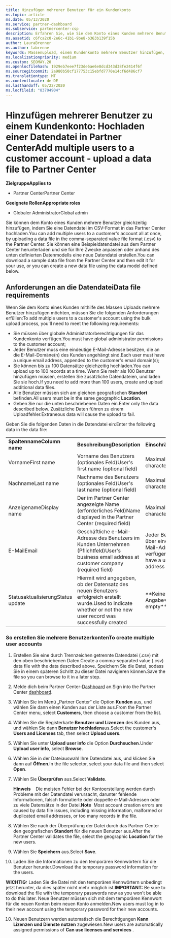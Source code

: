 ```yaml
---
title: Hinzufügen mehrerer Benutzer für ein Kundenkonto
ms.topic: article
ms.date: 05/13/2020
ms.service: partner-dashboard
ms.subservice: partnercenter-csp
description: Erfahren Sie, wie Sie dem Konto eines Kunden mehrere Benutzer gleichzeitig hinzufügen. Laden Sie eine Datendatei mit dem Dateiformat mit Komma getrennten Werten (CSV-Datei) in Partner Center hoch.
ms.assetid: c6fca2c0-2e6c-41b1-9be8-b363b139f15b
author: LauraBrenner
ms.author: labrenne
keywords: Massenupload, einem Kundenkonto mehrere Benutzer hinzufügen, Benutzer eines Kunden hinzufügen, Massenupload der Benutzer eines Kunden, Kundenkonto, Kundenbenutzer, Benutzer
ms.localizationpriority: medium
ms.custom: SEOMAY.20
ms.openlocfilehash: 1929eb7eee7f23de6ae6e8dcd343d38fe2414f6f
ms.sourcegitcommit: 2a980b50cf177753c15ebfd7770e14cf6d486cf7
ms.translationtype: MT
ms.contentlocale: de-DE
ms.lasthandoff: 05/22/2020
ms.locfileid: "83794904"
---
```

# <a name="add-multiple-users-to-a-customer-account---upload-a-data-file-to-partner-center"></a><span data-ttu-id="4bb5a-105">Hinzufügen mehrerer Benutzer zu einem Kundenkonto: Hochladen einer Datendatei in Partner Center</span><span class="sxs-lookup"><span data-stu-id="4bb5a-105">Add multiple users to a customer account - upload a data file to Partner Center</span></span>

<span data-ttu-id="4bb5a-106">**Zielgruppe**</span><span class="sxs-lookup"><span data-stu-id="4bb5a-106">**Applies to**</span></span>

- <span data-ttu-id="4bb5a-107">Partner Center</span><span class="sxs-lookup"><span data-stu-id="4bb5a-107">Partner Center</span></span>

<span data-ttu-id="4bb5a-108">**Geeignete Rollen**</span><span class="sxs-lookup"><span data-stu-id="4bb5a-108">**Appropriate roles**</span></span>

- <span data-ttu-id="4bb5a-109">Globaler Administrator</span><span class="sxs-lookup"><span data-stu-id="4bb5a-109">Global admin</span></span>

<span data-ttu-id="4bb5a-110">Sie können dem Konto eines Kunden mehrere Benutzer gleichzeitig hinzufügen, indem Sie eine Datendatei im CSV-Format in das Partner Center hochladen.</span><span class="sxs-lookup"><span data-stu-id="4bb5a-110">You can add multiple users to a customer's account all at once, by uploading a data file in the comma-separated value file format (.csv) to the Partner Center.</span></span> <span data-ttu-id="4bb5a-111">Sie können eine Beispieldatendatei aus dem Partner Center herunterladen und sie für Ihre Zwecke anpassen oder anhand des unten definierten Datenmodells eine neue Datendatei erstellen.</span><span class="sxs-lookup"><span data-stu-id="4bb5a-111">You can download a sample data file from the Partner Center and then edit it for your use, or you can create a new data file using the data model defined below.</span></span>

## <a name="data-file-requirements"></a><a href="" id="creatingtheimportcsvfile"></a><span data-ttu-id="4bb5a-112">Anforderungen an die Datendatei</span><span class="sxs-lookup"><span data-stu-id="4bb5a-112">Data file requirements</span></span>

<span data-ttu-id="4bb5a-113">Wenn Sie dem Konto eines Kunden mithilfe des Massen Uploads mehrere Benutzer hinzufügen möchten, müssen Sie die folgenden Anforderungen erfüllen:</span><span class="sxs-lookup"><span data-stu-id="4bb5a-113">To add multiple users to a customer's account using the bulk upload process, you'll need to meet the following requirements:</span></span>

- <span data-ttu-id="4bb5a-114">Sie müssen über globale Administratorberechtigungen für das Kundenkonto verfügen.</span><span class="sxs-lookup"><span data-stu-id="4bb5a-114">You must have global administrator permissions to the customer account;</span></span>
- <span data-ttu-id="4bb5a-115">Jeder Benutzer muss eine eindeutige E-Mail-Adresse besitzen, die an die E-Mail-Domäne(n) des Kunden angehängt sind.</span><span class="sxs-lookup"><span data-stu-id="4bb5a-115">Each user must have a unique email address, appended to the customer's email domain(s);</span></span>
- <span data-ttu-id="4bb5a-116">Sie können bis zu 100 Datensätze gleichzeitig hochladen.</span><span class="sxs-lookup"><span data-stu-id="4bb5a-116">You can upload up to 100 records at a time.</span></span> <span data-ttu-id="4bb5a-117">Wenn Sie mehr als 100 Benutzer hinzufügen müssen, erstellen Sie zusätzliche Datendateien, und laden Sie sie hoch.</span><span class="sxs-lookup"><span data-stu-id="4bb5a-117">If you need to add more than 100 users, create and upload additional data files.</span></span>
- <span data-ttu-id="4bb5a-118">Alle Benutzer müssen sich am gleichen geografischen **Standort** befinden.</span><span class="sxs-lookup"><span data-stu-id="4bb5a-118">All users must be in the same geographic **Location**.</span></span>
- <span data-ttu-id="4bb5a-119">Geben Sie nur die unten beschriebenen Daten ein.</span><span class="sxs-lookup"><span data-stu-id="4bb5a-119">Enter only the data described below.</span></span> <span data-ttu-id="4bb5a-120">Zusätzliche Daten führen zu einem Uploadfehler.</span><span class="sxs-lookup"><span data-stu-id="4bb5a-120">Extraneous data will cause the upload to fail.</span></span>

<span data-ttu-id="4bb5a-121">Geben Sie die folgenden Daten in die Datendatei ein:</span><span class="sxs-lookup"><span data-stu-id="4bb5a-121">Enter the following data in the data file:</span></span>

|                 |                                                                              |                                            |
|-----------------|------------------------------------------------------------------------------|--------------------------------------------|
| <span data-ttu-id="4bb5a-122">**Spaltenname**</span><span class="sxs-lookup"><span data-stu-id="4bb5a-122">**Column name**</span></span> | <span data-ttu-id="4bb5a-123">**Beschreibung**</span><span class="sxs-lookup"><span data-stu-id="4bb5a-123">**Description**</span></span>                                                              | <span data-ttu-id="4bb5a-124">**Einschränkung**</span><span class="sxs-lookup"><span data-stu-id="4bb5a-124">**Limitation**</span></span>                             |
| <span data-ttu-id="4bb5a-125">Vorname</span><span class="sxs-lookup"><span data-stu-id="4bb5a-125">First name</span></span>      | <span data-ttu-id="4bb5a-126">Vorname des Benutzers (optionales Feld)</span><span class="sxs-lookup"><span data-stu-id="4bb5a-126">User's first name (optional field)</span></span>                                           | <span data-ttu-id="4bb5a-127">Maximal 50 Zeichen</span><span class="sxs-lookup"><span data-stu-id="4bb5a-127">50-character limit</span></span>                         |
| <span data-ttu-id="4bb5a-128">Nachname</span><span class="sxs-lookup"><span data-stu-id="4bb5a-128">Last name</span></span>       | <span data-ttu-id="4bb5a-129">Nachname des Benutzers (optionales Feld)</span><span class="sxs-lookup"><span data-stu-id="4bb5a-129">User's last name (optional field)</span></span>                                            | <span data-ttu-id="4bb5a-130">Maximal 50 Zeichen</span><span class="sxs-lookup"><span data-stu-id="4bb5a-130">50-character limit</span></span>                         |
| <span data-ttu-id="4bb5a-131">Anzeigename</span><span class="sxs-lookup"><span data-stu-id="4bb5a-131">Display name</span></span>    | <span data-ttu-id="4bb5a-132">Der im Partner Center angezeigte Name (erforderliches Feld)</span><span class="sxs-lookup"><span data-stu-id="4bb5a-132">Name displayed in the Partner Center (required field)</span></span>                            | <span data-ttu-id="4bb5a-133">Maximal 50 Zeichen</span><span class="sxs-lookup"><span data-stu-id="4bb5a-133">50-character limit</span></span>                         |
| <span data-ttu-id="4bb5a-134">E-Mail</span><span class="sxs-lookup"><span data-stu-id="4bb5a-134">Email</span></span>           | <span data-ttu-id="4bb5a-135">Geschäftliche e-Mail-Adresse des Benutzers im Kunden Unternehmen (Pflichtfeld)</span><span class="sxs-lookup"><span data-stu-id="4bb5a-135">User's business email address at customer company (required field)</span></span>           | <span data-ttu-id="4bb5a-136">Jeder Benutzer muss über eine eindeutige E-Mail-Adresse verfügen.</span><span class="sxs-lookup"><span data-stu-id="4bb5a-136">Each user must have a unique email address</span></span> |
| <span data-ttu-id="4bb5a-137">Statusaktualisierung</span><span class="sxs-lookup"><span data-stu-id="4bb5a-137">Status update</span></span>   | <span data-ttu-id="4bb5a-138">Hiermit wird angegeben, ob der Datensatz des neuen Benutzers erfolgreich erstellt wurde.</span><span class="sxs-lookup"><span data-stu-id="4bb5a-138">Used to indicate whether or not the new user record was successfully created</span></span> | <span data-ttu-id="4bb5a-139">\*\*Keine Angabe\*\*</span><span class="sxs-lookup"><span data-stu-id="4bb5a-139">\*\*Leave empty\*\*</span></span>                        |

### <a name="to-create-multiple-user-accounts"></a><a href="" id="createmultipleuseraccounts"></a><span data-ttu-id="4bb5a-140">So erstellen Sie mehrere Benutzerkonten</span><span class="sxs-lookup"><span data-stu-id="4bb5a-140">To create multiple user accounts</span></span>

<a href="" id="creatingtheaccounts"></a>

1. <span data-ttu-id="4bb5a-141">Erstellen Sie eine durch Trennzeichen getrennte Datendatei (.csv) mit den oben beschriebenen Daten.</span><span class="sxs-lookup"><span data-stu-id="4bb5a-141">Create a comma-separated value (.csv) data file with the data described above.</span></span> <span data-ttu-id="4bb5a-142">Speichern Sie die Datei, sodass Sie in einem späteren Schritt zu dieser Datei navigieren können.</span><span class="sxs-lookup"><span data-stu-id="4bb5a-142">Save the file so you can browse to it in a later step.</span></span>

2. <span data-ttu-id="4bb5a-143">Melde dich beim Partner Center-[Dashboard](https://partner.microsoft.com/dashboard) an.</span><span class="sxs-lookup"><span data-stu-id="4bb5a-143">Sign into the Partner Center [dashboard](https://partner.microsoft.com/dashboard).</span></span>

3. <span data-ttu-id="4bb5a-144">Wählen Sie im Menü „Partner Center“ die Option **Kunden** aus, und wählen Sie dann einen Kunden aus der Liste aus.</span><span class="sxs-lookup"><span data-stu-id="4bb5a-144">From the Partner Center menu, select **Customers**, then choose a customer from the list.</span></span>

4. <span data-ttu-id="4bb5a-145">Wählen Sie die Registerkarte **Benutzer und Lizenzen** des Kunden aus, und wählen Sie dann **Benutzer hochladen**aus.</span><span class="sxs-lookup"><span data-stu-id="4bb5a-145">Select the customer's **Users and Licenses** tab, then select **Upload users**.</span></span>

5. <span data-ttu-id="4bb5a-146">Wählen Sie unter **Upload user info** die Option **Durchsuchen**.</span><span class="sxs-lookup"><span data-stu-id="4bb5a-146">Under **Upload user info**, select **Browse**.</span></span>

6. <span data-ttu-id="4bb5a-147">Wählen Sie in der Dateiauswahl Ihre Datendatei aus, und klicken Sie dann auf **Öffnen**.</span><span class="sxs-lookup"><span data-stu-id="4bb5a-147">In the file selector, select your data file and then select **Open**.</span></span>

7. <span data-ttu-id="4bb5a-148">Wählen Sie **Überprüfen** aus.</span><span class="sxs-lookup"><span data-stu-id="4bb5a-148">Select **Validate**.</span></span>

    <span data-ttu-id="4bb5a-149">**Hinweis**    Die meisten Fehler bei der Kontoerstellung werden durch Probleme mit der Datendatei verursacht, darunter fehlende Informationen, falsch formatierte oder doppelte e-Mail-Adressen oder zu viele Datensätze in der Datei.</span><span class="sxs-lookup"><span data-stu-id="4bb5a-149">**Note**  Most account creation errors are caused by data file issues, including missing information, malformed or duplicated email addresses, or too many records in the file.</span></span>

8. <span data-ttu-id="4bb5a-150">Wählen Sie nach der Überprüfung der Datei durch das Partner Center den geografischen **Standort** für die neuen Benutzer aus.</span><span class="sxs-lookup"><span data-stu-id="4bb5a-150">After the Partner Center validates the file, select the geographic **Location** for the new users.</span></span>
9. <span data-ttu-id="4bb5a-151">Wählen Sie **Speichern** aus.</span><span class="sxs-lookup"><span data-stu-id="4bb5a-151">Select **Save**.</span></span>
10. <span data-ttu-id="4bb5a-152">Laden Sie die Informationen zu den temporären Kennwörtern für die Benutzer herunter.</span><span class="sxs-lookup"><span data-stu-id="4bb5a-152">Download the temporary password information for the users.</span></span>

<span data-ttu-id="4bb5a-153">**WICHTIG:** Laden Sie die Datei mit den temporären Kennwörtern unbedingt jetzt herunter, da dies später nicht mehr möglich ist.</span><span class="sxs-lookup"><span data-stu-id="4bb5a-153">**IMPORTANT:** Be sure to download the file with the temporary passwords now as you won't be able to do this later.</span></span> <span data-ttu-id="4bb5a-154">Neue Benutzer müssen sich mit dem temporären Kennwort für die neuen Konten beim neuen Konto anmelden.</span><span class="sxs-lookup"><span data-stu-id="4bb5a-154">New users must log in to their new account using the temporary password for their new accounts.</span></span>

10. <span data-ttu-id="4bb5a-155">Neuen Benutzern werden automatisch die Berechtigungen **Kann Lizenzen und Dienste nutzen** zugewiesen.</span><span class="sxs-lookup"><span data-stu-id="4bb5a-155">New users are automatically assigned permissions of **Can use licenses and services** .</span></span> 

 

 




